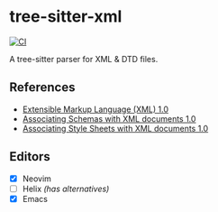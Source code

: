 # tree-sitter-xml

[![CI][badge]](https://github.com/ObserverOfTime/tree-sitter-xml/actions)

A tree-sitter parser for XML & DTD files.

## References

- [Extensible Markup Language (XML) 1.0](https://www.w3.org/TR/xml/)
- [Associating Schemas with XML documents 1.0](https://www.w3.org/TR/xml-model/)
- [Associating Style Sheets with XML documents 1.0](https://www.w3.org/TR/xml-stylesheet/)

## Editors

- [x] Neovim
- [ ] Helix _(has alternatives)_
- [x] Emacs

[badge]: https://badgen.net/github/checks/ObserverOfTime/tree-sitter-xml?label=CI&icon=github
